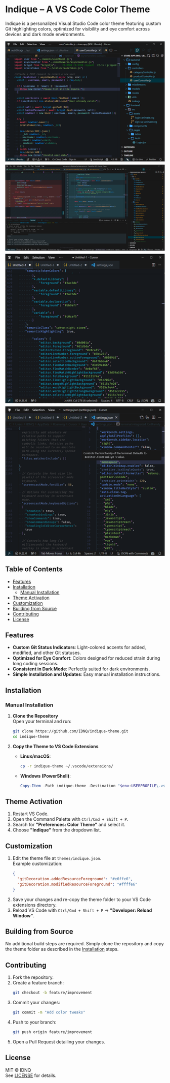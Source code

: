
# Indique – A VS Code Color Theme

Indique is a personalized Visual Studio Code color theme featuring custom Git highlighting colors, optimized for visibility and eye comfort across devices and dark mode environments.

<div style="display: flex; flex-direction: column; gap: 10px;">
  <img src="preview-one.png" alt="Theme Preview 1" style="width: 100%;" />
  <img src="preview-two.png" alt="Theme Preview 2" style="width: 100%;" />
  <img src="preview-three.png" alt="Theme Preview 3" style="width: 100%;" />
  <img src="preview-four.png" alt="Theme Preview 4" style="width: 100%;" />
</div>



## Table of Contents
- [Features](#features)
- [Installation](#installation)
  - [Manual Installation](#manual-installation)
- [Theme Activation](#theme-activation)
- [Customization](#customization)
- [Building from Source](#building-from-source)
- [Contributing](#contributing)
- [License](#license)

## Features
- **Custom Git Status Indicators**: Light-colored accents for added, modified, and other Git statuses.
- **Optimized for Eye Comfort**: Colors designed for reduced strain during long coding sessions.
- **Consistent in Dark Mode**: Perfectly suited for dark environments.
- **Simple Installation and Updates**: Easy manual installation instructions.

## Installation

### Manual Installation

1. **Clone the Repository**  
   Open your terminal and run:
   ```bash
   git clone https://github.com/IDNQ/indique-theme.git
   cd indique-theme
   ```

2. **Copy the Theme to VS Code Extensions**  
   - **Linux/macOS**:
     ```bash
     cp -r indique-theme ~/.vscode/extensions/
     ```
   - **Windows (PowerShell)**:
     ```powershell
     Copy-Item -Path indique-theme -Destination "$env:USERPROFILE\.vscode\extensions\" -Recurse
     ```

## Theme Activation
1. Restart VS Code.
2. Open the Command Palette with `Ctrl/Cmd + Shift + P`.
3. Search for **"Preferences: Color Theme"** and select it.
4. Choose **"Indique"** from the dropdown list.

## Customization
1. Edit the theme file at `themes/indique.json`.  
   Example customization:
   ```json
   {
     "gitDecoration.addedResourceForeground": "#e6ffe6",
     "gitDecoration.modifiedResourceForeground": "#ffffe6"
   }
   ```
2. Save your changes and re-copy the theme folder to your VS Code extensions directory.
3. Reload VS Code with `Ctrl/Cmd + Shift + P` → **"Developer: Reload Window"**.

## Building from Source
No additional build steps are required. Simply clone the repository and copy the theme folder as described in the [Installation](#installation) steps.

## Contributing
1. Fork the repository.
2. Create a feature branch:
   ```bash
   git checkout -b feature/improvement
   ```
3. Commit your changes:
   ```bash
   git commit -m "Add color tweaks"
   ```
4. Push to your branch:
   ```bash
   git push origin feature/improvement
   ```
5. Open a Pull Request detailing your changes.

## License
MIT © IDNQ  
See [LICENSE](LICENSE) for details.
